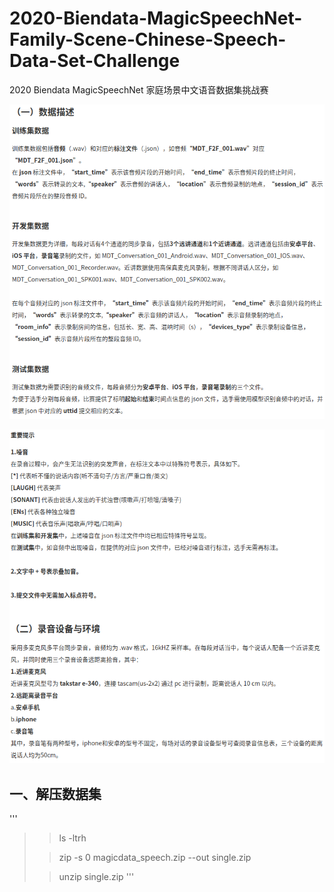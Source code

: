 # 2020-Biendata-MagicSpeechNet-Family-Scene-Chinese-Speech-Data-Set-Challenge
2020 Biendata MagicSpeechNet 家庭场景中文语音数据集挑战赛

![image](/Image/rule_0.png)

![image](/Image/rule_1.png)


## 一、解压数据集

'''
>> ls -ltrh
>
>> zip -s 0 magicdata_speech.zip --out single.zip
>
>> unzip single.zip 
'''